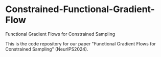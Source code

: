# Constrained-Functional-Gradient-Flow
Functional Gradient Flows for Constrained Sampling

This is the code repository for our paper "Functional Gradient Flows for Constrained Sampling" (NeurIPS2024).
